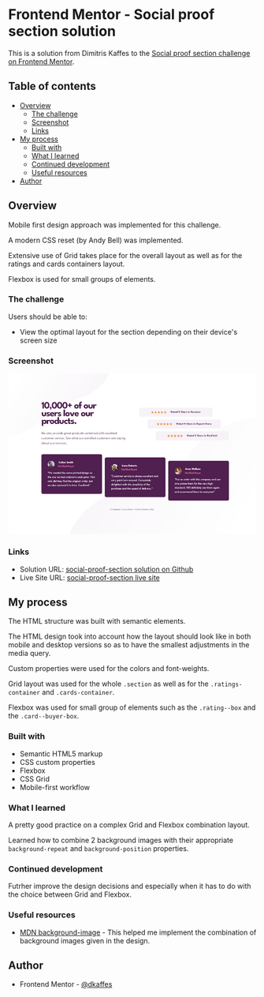 # Frontend Mentor - Social proof section solution

This is a solution from Dimitris Kaffes to the [Social proof section challenge on Frontend Mentor](https://www.frontendmentor.io/challenges/social-proof-section-6e0qTv_bA).

## Table of contents

- [Overview](#overview)
  - [The challenge](#the-challenge)
  - [Screenshot](#screenshot)
  - [Links](#links)
- [My process](#my-process)
  - [Built with](#built-with)
  - [What I learned](#what-i-learned)
  - [Continued development](#continued-development)
  - [Useful resources](#useful-resources)
- [Author](#author)

## Overview

Mobile first design approach was implemented for this challenge.

A modern CSS reset (by Andy Bell) was implemented.

Extensive use of Grid takes place for the overall layout as well as for the ratings and cards containers layout.

Flexbox is used for small groups of elements.

### The challenge

Users should be able to:

- View the optimal layout for the section depending on their device's screen size

### Screenshot

![Screenshot of the solution](./images/screenshot-solution.jpg)

### Links

- Solution URL: [social-proof-section solution on Github](https://github.com/dkaffes/social-proof-section)
- Live Site URL: [social-proof-section live site](https://dkaffes.github.io/social-proof-section/)

## My process

The HTML structure was built with semantic elements.

The HTML design took into account how the layout should look like in both mobile and desktop versions so as to have the smallest adjustments in the media query.

Custom properties were used for the colors and font-weights.

Grid layout was used for the whole `.section` as well as for the `.ratings-container` and `.cards-container`.

Flexbox was used for small group of elements such as the `.rating--box` and the `.card--buyer-box`.

### Built with

- Semantic HTML5 markup
- CSS custom properties
- Flexbox
- CSS Grid
- Mobile-first workflow

### What I learned

A pretty good practice on a complex Grid and Flexbox combination layout.

Learned how to combine 2 background images with their appropriate `background-repeat` and `background-position` properties.

### Continued development

Futrher improve the design decisions and especially when it has to do with the choice between Grid and Flexbox.

### Useful resources

- [MDN background-image](https://developer.mozilla.org/en-US/docs/Web/CSS/background-image) - This helped me implement the combination of background images given in the design.

## Author

- Frontend Mentor - [@dkaffes](https://www.frontendmentor.io/profile/dkaffes)
